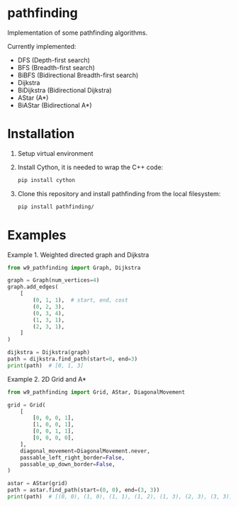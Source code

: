 # pathfinding

Implementation of some pathfinding algorithms.

Currently implemented:

- DFS (Depth-first search)
- BFS (Breadth-first search)
- BiBFS (Bidirectional Breadth-first search)
- Dijkstra
- BiDijkstra (Bidirectional Dijkstra)
- AStar (A*)
- BiAStar (Bidirectional A*)

# Installation

1. Setup virtual environment

2. Install Cython, it is needed to wrap the C++ code:

    ```bash
    pip install cython
    ```

3. Clone this repository and install pathfinding from the local filesystem:

    ```bash
    pip install pathfinding/
    ```

# Examples

Example 1. Weighted directed graph and Dijkstra

```python
from w9_pathfinding import Graph, Dijkstra

graph = Graph(num_vertices=4)
graph.add_edges(
    [
        (0, 1, 1),  # start, end, cost
        (0, 2, 3),
        (0, 3, 4),
        (1, 3, 1),
        (2, 3, 1),
    ]
)

dijkstra = Dijkstra(graph)
path = dijkstra.find_path(start=0, end=3)
print(path)  # [0, 1, 3]
```

Example 2. 2D Grid and A*

```python
from w9_pathfinding import Grid, AStar, DiagonalMovement

grid = Grid(
    [
        [0, 0, 0, 1],
        [1, 0, 0, 1],
        [0, 0, 1, 1],
        [0, 0, 0, 0],
    ],
    diagonal_movement=DiagonalMovement.never,
    passable_left_right_border=False,
    passable_up_down_border=False,
)

astar = AStar(grid)
path = astar.find_path(start=(0, 0), end=(3, 3))
print(path)  # [(0, 0), (1, 0), (1, 1), (1, 2), (1, 3), (2, 3), (3, 3)]
```
